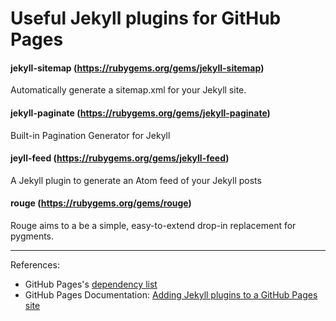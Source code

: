 # Useful Jekyll plugins for GitHub Pages

#### jekyll-sitemap (https://rubygems.org/gems/jekyll-sitemap)
Automatically generate a sitemap.xml for your Jekyll site.

#### jekyll-paginate (https://rubygems.org/gems/jekyll-paginate)
Built-in Pagination Generator for Jekyll

#### jeyll-feed (https://rubygems.org/gems/jekyll-feed)
A Jekyll plugin to generate an Atom feed of your Jekyll posts

#### rouge (https://rubygems.org/gems/rouge)
Rouge aims to a be a simple, easy-to-extend drop-in replacement for pygments.

---
References:
- GitHub Pages's [dependency list](https://pages.github.com/versions/)
- GitHub Pages Documentation: [Adding Jekyll plugins to a GitHub Pages site](https://help.github.com/articles/adding-jekyll-plugins-to-a-github-pages-site/)